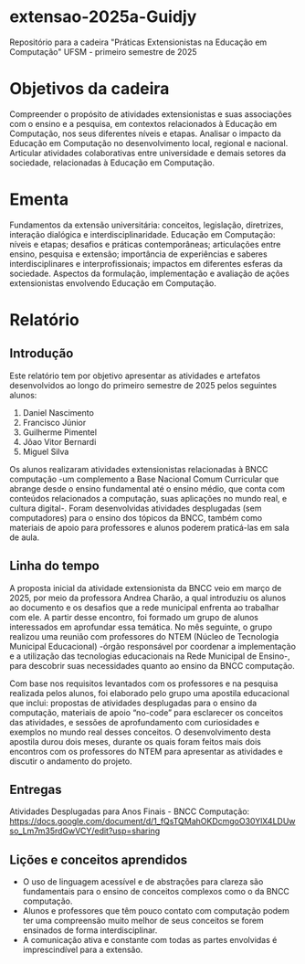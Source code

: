 # extensao-2025a-Guidjy

Repositório para a cadeira "Práticas Extensionistas na Educação em Computação" UFSM - primeiro semestre de 2025

# Objetivos da cadeira

Compreender o propósito de atividades extensionistas e suas associações com o ensino e a pesquisa, em contextos relacionados à Educação em Computação, nos seus diferentes níveis e etapas. Analisar o impacto da Educação em Computação no desenvolvimento local, regional e nacional. Articular atividades colaborativas entre universidade e demais setores da sociedade, relacionadas à Educação em Computação.

# Ementa

Fundamentos da extensão universitária: conceitos, legislação, diretrizes, interação dialógica e interdisciplinaridade. Educação em Computação: níveis e etapas; desafios e práticas contemporâneas; articulações entre ensino, pesquisa e extensão; importância de experiências e saberes interdisciplinares e interprofissionais; impactos em diferentes esferas da sociedade. Aspectos da formulação, implementação e avaliação de ações extensionistas envolvendo Educação em Computação.

# Relatório

## Introdução
Este relatório tem por objetivo apresentar as atividades e artefatos desenvolvidos ao longo do primeiro semestre de 2025 pelos seguintes alunos:
1. Daniel Nascimento
2. Francisco Júnior
3. Guilherme Pimentel
4. Jõao Vitor Bernardi
5. Miguel Silva
   
Os alunos realizaram atividades extensionistas relacionadas à BNCC computação -um complemento a Base Nacional Comum Curricular que abrange desde o ensino fundamental até o ensino médio, que conta com conteúdos relacionados a computação, suas aplicações no mundo real, e cultura digital-. Foram desenvolvidas atividades desplugadas (sem computadores) para o ensino dos tópicos da BNCC, também como materiais de apoio para professores e alunos poderem praticá-las em sala de aula.

## Linha do tempo
   A proposta inicial da atividade extensionista da BNCC veio em março de 2025, por meio da professora Andrea Charão, a qual introduziu os alunos ao documento e os desafios que a rede municipal enfrenta ao trabalhar com ele. A partir desse encontro, foi formado um grupo de alunos interessados em aprofundar essa temática. No mês seguinte, o grupo realizou uma reunião com professores do NTEM (Núcleo de Tecnologia Municipal Educacional) -órgão responsável por coordenar a implementação e a utilização das tecnologias educacionais na Rede Municipal de Ensino-, para descobrir suas necessidades quanto ao ensino da BNCC computação.  

   Com base nos requisitos levantados com os professores e na pesquisa realizada pelos alunos, foi elaborado pelo grupo uma apostila educacional que inclui: propostas de atividades desplugadas para o ensino da computação, materiais de apoio “no-code” para esclarecer os conceitos das atividades, e sessões de aprofundamento com curiosidades e exemplos no mundo real desses conceitos. O desenvolvimento desta apostila durou dois meses, durante os quais foram feitos mais dois encontros com os professores do NTEM para apresentar as atividades e discutir o andamento do projeto.

## Entregas
Atividades Desplugadas para Anos Finais - BNCC Computação: https://docs.google.com/document/d/1_fQsTQMahOKDcmgoO30YlX4LDUwso_Lm7m35rdGwVCY/edit?usp=sharing

## Lições e conceitos aprendidos
- O uso de linguagem acessível e de abstrações para clareza são fundamentais para o ensino de conceitos complexos como o da BNCC computação.
- Alunos e professores que têm pouco contato com computação podem ter uma compreensão muito melhor de seus conceitos se forem ensinados de forma interdisciplinar.
- A comunicação ativa e constante com todas as partes envolvidas é imprescindível para a extensão.



